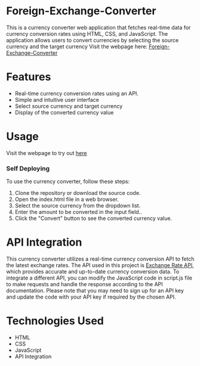 <h1>Foreign-Exchange-Converter</h1>
<p>This is a currency converter web application that fetches real-time data for currency conversion rates using HTML, CSS, and JavaScript. The application allows users to convert currencies by selecting the source currency and the target currency Visit the webpage here:
<a href="https://ambersultan.github.io/Foreign-Exchange-Converter/">Foreign-Exchange-Converter</a></p>

<h1>Features</h1>
<ul>
  <li>Real-time currency conversion rates using an API.</li>
  <li>Simple and intuitive user interface</li>
  <li>Select source currency and target currency</li>
  <li>Display of the converted currency value</li>
</ul>

<h1>Usage</h1>
<p>Visit the webpage to try out <a href="https://ambersultan.github.io/Foreign-Exchange-Converter/">here</a></p>

<h3>Self Deploying</h3>
To use the currency converter, follow these steps:
<ol>
  <li>Clone the repository or download the source code.</li>
  <li>Open the index.html file in a web browser.</li>
  <li>Select the source currency from the dropdown list.</li>
  <li>Enter the amount to be converted in the input field..</li>
  <li>Click the "Convert" button to see the converted currency value.</li>
</ol>


<h1>API Integration</h1>
<p>This currency converter utilizes a real-time currency conversion API to fetch the latest exchange rates. The API used in this project is <a href="https://www.exchangerate-api.com/">Exchange Rate API</a>, which provides accurate and up-to-date currency conversion data. To integrate a different API, you can modify the JavaScript code in script.js file to make requests and handle the response according to the API documentation. Please note that you may need to sign up for an API key and update the code with your API key if required by the chosen API.</p>

<h1>Technologies Used</h1>
<ul>
  <li>HTML</li>
  <li>CSS</li>
  <li>JavaScript</li>
  <li>API Integration</li>
</ul>
